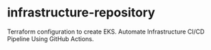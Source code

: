 # infrastructure-repository
Terraform configuration to create EKS. Automate Infrastructure CI/CD Pipeline Using GitHub Actions. 

